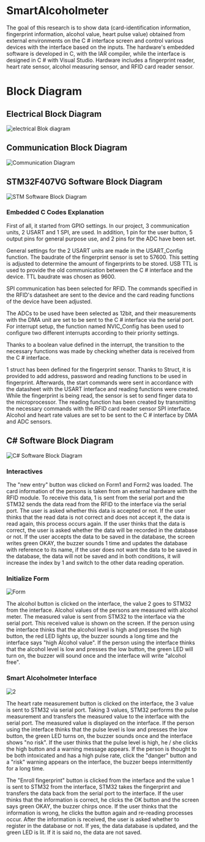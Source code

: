 # SmartAlcoholmeter

The goal of this research is to show data
(card-identification information, fingerprint information, alcohol value, heart
pulse value) obtained from external environments on the C # interface screen
and control various devices with the interface based on the inputs. The
hardware's embedded software is developed in C, with the IAR compiler, while
the interface is designed in C # with Visual Studio. Hardware includes a
fingerprint reader, heart rate sensor, alcohol measuring sensor, and RFID card
reader sensor.

# Block Diagram
## Electrical Block Diagram

![electrical Blok diagram](https://user-images.githubusercontent.com/34060382/146657651-148acdbb-8eb5-4959-8d3c-e03b1465295f.png)

## Communication Block Diagram

![Communication Diagram](https://user-images.githubusercontent.com/34060382/146657657-a29e68f5-8182-46aa-9bdd-5da82f993d96.png)

## STM32F407VG Software Block Diagram

![STM Software Block Diagram](https://user-images.githubusercontent.com/34060382/146657676-432192da-c804-41d7-8948-3c717fc55b24.png)
### Embedded C Codes Explanation
First of all, it started from GPIO settings. In our project,
3 communication units, 2 USART and 1 SPI, are used. In addition, 1 pin for the
user button, 5 output pins for general purpose use, and 2 pins for the ADC have
been set.



General settings for the 2 USART units are made in the
USART_Config function. The baudrate of the fingerprint sensor is set to 57600.
This setting is adjusted to determine the amount of fingerprints to be stored.
USB TTL is used to provide the old communication between the C # interface and
the device. TTL baudrate was chosen as 9600.



SPI communication has been selected for RFID. The commands
specified in the RFID's datasheet are sent to the device and the card reading
functions of the device have been adjusted.



The ADCs to be used have been selected as 12bit, and their
measurements with the DMA unit are set to be sent to the C # interface via the
serial port. For interrupt setup, the function named NVIC_Config has been used
to configure two different interrupts according to their priority settings.



Thanks to a boolean value defined in the interrupt, the
transition to the necessary functions was made by checking whether data is
received from the C # interface.



1 struct has been defined for the fingerprint sensor. Thanks
to Struct, it is provided to add address, password and reading functions to be
used in fingerprint. Afterwards, the start commands were sent in accordance
with the datasheet with the USART interface and reading functions were created.
While the fingerprint is being read, the sensor is set to send finger data to
the microprocessor. The reading function has been created by transmitting the
necessary commands with the RFID card reader sensor SPI interface. Alcohol and
heart rate values are set to be sent to the C # interface by DMA and ADC
sensors.

## C# Software Block Diagram

![C# Software Block Diagram](https://user-images.githubusercontent.com/34060382/146657690-3fdc17fd-8bcf-4012-9982-83473651c456.png)

### Interactives
The "new entry" button was clicked on Form1 and
Form2 was loaded. The card information of the persons is taken from an external
hardware with the RFID module. To receive this data, 1 is sent from the serial
port and the STM32 sends the data read from the RFID to the interface via the
serial port. The user is asked whether this data is accepted or not. If the
user thinks that the read data is not correct and does not accept it, the data
is read again, this process occurs again. If the user thinks that the data is
correct, the user is asked whether the data will be recorded in the database or
not. If the user accepts the data to be saved in the database, the screen
writes green OKAY, the buzzer sounds 1 time and updates the database with
reference to its name, if the user does not want the data to be saved in the
database, the data will not be saved and in both conditions, it will increase
the index by 1 and switch to the other data reading operation.

### Initialize Form
![Form](https://user-images.githubusercontent.com/34060382/146657714-86aae744-01c0-4742-9495-165826285316.png)

The alcohol button is clicked on the interface, the value 2
goes to STM32 from the interface. Alcohol values of the persons are measured
with alcohol meter. The measured value is sent from STM32 to the interface via
the serial port. This received value is shown on the screen. If the person
using the interface thinks that the alcohol level is high and presses the high
button, the red LED lights up, the buzzer sounds a long time and the interface
says "high Alcohol value". If the person using the interface thinks
that the alcohol level is low and presses the low button, the green LED will
turn on, the buzzer will sound once and the interface will write "alcohol
free".
### Smart Alcoholmeter Interface
![2](https://user-images.githubusercontent.com/34060382/146657736-cad1f6cc-c42c-4fce-9377-dac93eb0e1fd.png)

The heart rate measurement button is clicked on the
interface, the 3 value is sent to STM32 via serial port. Taking 3 values, STM32
performs the pulse measurement and transfers the measured value to the
interface with the serial port. The measured value is displayed on the
interface. If the person using the interface thinks that the pulse level is low
and presses the low button, the green LED turns on, the buzzer sounds once and
the interface shows "no risk". If the user thinks that the pulse
level is high, he / she clicks the high button and a warning message appears.
If the person is thought to be both intoxicated and has a high pulse rate, click
the "danger" button and a "risk" warning appears on the
interface, the buzzer beeps intermittently for a long time.



The "Enroll fingerprint" button is clicked from the
interface and the value 1 is sent to STM32 from the interface, STM32 takes the
fingerprint and transfers the data back from the serial port to the interface.
If the user thinks that the information is correct, he clicks the OK button and
the screen says green OKAY, the buzzer chirps once. If the user thinks that the
information is wrong, he clicks the button again and re-reading processes
occur. After the information is received, the user is asked whether to register
in the database or not. If yes, the data database is updated, and the green LED
is lit. If it is said no, the data are not saved.

